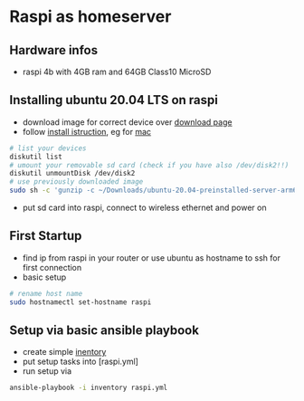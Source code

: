 # Raspi as homeserver

## Hardware infos

- raspi 4b with 4GB ram and 64GB Class10 MicroSD

## Installing ubuntu 20.04 LTS on raspi

- download image for correct device over [download page](https://ubuntu.com/download/raspberry-pi)
- follow [install istruction](https://ubuntu.com/download/raspberry-pi/thank-you?version=20.04&architecture=arm64+raspi), eg for [mac](https://ubuntu.com/tutorials/create-an-ubuntu-image-for-a-raspberry-pi-on-macos#1-overview)

```bash
# list your devices
diskutil list
# umount your removable sd card (check if you have also /dev/disk2!!)
diskutil unmountDisk /dev/disk2
# use previously downloaded image
sudo sh -c 'gunzip -c ~/Downloads/ubuntu-20.04-preinstalled-server-arm64+raspi.img.xz | sudo dd of=/dev/disk2 bs=32m'
```

- put sd card into raspi, connect to wireless ethernet and power on

## First Startup

- find ip from raspi in your router or use ubuntu as hostname to ssh for first connection 
- basic setup

```bash
# rename host name
sudo hostnamectl set-hostname raspi
```

## Setup via basic ansible playbook

- create simple [inentory](inventroy)
- put setup tasks into [raspi.yml]
- run setup via

```bash
ansible-playbook -i inventory raspi.yml
````